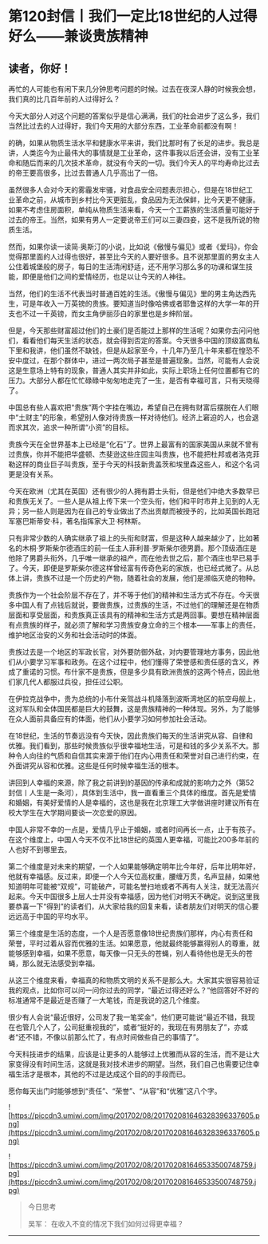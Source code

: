 # 第120封信丨我们一定比18世纪的人过得好么——兼谈贵族精神

## 读者，你好！

再忙的人可能也有闲下来几分钟思考问题的时候。过去在夜深人静的时候我会想，我们真的比几百年前的人过得好么？

今天大部分人对这个问题的答案似乎是信心满满，我们的社会进步了这么多，我们当然比过去的人过得好，我们今天用的大部分东西，工业革命前都没有啊！

的确，如果从物质生活水平和健康水平来讲，我们比那时有了长足的进步。我总是讲，人类迄今为止最伟大的事情就是工业革命，这件事我以后还会讲，没有工业革命和随后而来的几次技术革命，就没有今天的一切。我们今天人的平均寿命比过去的帝王要高很多，比过去普通人几乎高出了一倍。

虽然很多人会对今天的雾霾发牢骚，对食品安全问题表示担心，但是在18世纪工业革命之前，从城市到乡村比今天更脏乱，食品因为无法保鲜，比今天更不健康。如果不考虑住房面积，单纯从物质生活来看，今天一个工薪族的生活质量可能好于过去的帝王。当然，如果有男人一定要说帝王们可以三妻四妾，这不是我所说的物质生活。

然而，如果你读一读简∙奥斯汀的小说，比如说《傲慢与偏见》或者《爱玛》，你会觉得那里面的人过得也很好，甚至比今天的人要好很多。且不说那里面的男女主人公住着城堡般的房子，每日的生活清闲舒适，还不用学习那么多的功课和谋生技能，即便是他们之间的爱情经历，也足以让今天的人神往。

当然，他们的生活不代表当时普通百姓的生活。《傲慢与偏见》里的男主角达西先生，可是年收入一万英镑的贵族。要知道当时像哈佛或者耶鲁这样的大学一年的开支也不过一千英镑，而女主角伊丽莎白的家里也是乡绅阶层。

但是，今天那些财富超过他们的土豪们是否能过上那样的生活呢？如果你去问问他们，看看他们每天生活的状态，就会得到否定的答案。今天很多中国的顶级富商私下里和我讲，他们虽然不缺钱，但是从起家至今，十几年乃至几十年来都在惶恐不安中度过，在那个群体中，进过一两次局子甚至是普遍现象。当然，可能有人会说这是生意场上特有的现象，普通人其实并非如此，实际上职场上任何位置都有它的压力。大部分人都在忙忙碌碌中匆匆地走完了一生，是否有幸福可言，只有天晓得了。

中国总有些人喜欢把“贵族”两个字挂在嘴边，希望自己在拥有财富后摆脱在人们眼中“土财主”的形象，希望别人像对待贵族一样对待他们。经济上窘迫的人，也会退而求其次，追求一种所谓“小资”的目标。

贵族今天在全世界基本上已经是“化石”了。世界上最富有的国家美国从来就不曾有过贵族，你并不能把华盛顿、杰斐逊这些庄园主叫贵族，也不能把杜邦或者洛克菲勒这样的商业巨子叫贵族，至于今天的科技新贵盖茨和埃里森这些人，和这个名词更是没有关系。

今天在欧洲（尤其在英国）还有很少的人拥有爵士头衔，但是他们中绝大多数早已和贵族无关了。一些人是从祖上传下来一个空头衔，他们和平时市井上见到的人无异；另一些人则是因为在自己的专业做出了杰出贡献而被授予的，比如英国长跑冠军塞巴斯蒂安·科，著名指挥家大卫·柯林斯。

只有非常少数的人确实继承了祖上的头衔和财富，但是这种人越来越少了，比如著名的木桐·罗斯柴尔德酒庄的前一任主人菲利普∙罗斯柴尔德男爵。那个顶级酒庄是他除了男爵头衔外，几乎唯一继承的祖产，而在他去世之后，那个酒庄也早已易手了。今天，即便是罗斯柴尔德这样曾经富有传奇色彩的家族，也已经式微了。从总体上讲，贵族不过是一个历史的产物，随着社会的发展，他们是濒临灭绝的物种。

贵族作为一个社会阶层不存在了，并不等于他们的精神和生活方式不存在。今天很多中国人有了点钱后就说，要做贵族，过贵族的生活，不过他们的理解还是在物质层面和享受层面，和贵族真正该具有的精神和生活方式是两回事。要想在精神层面有点贵族的样子，就必须了解和学习贵族安身立命的三个根本——军事上的责任，维护地区治安的义务和社会活动时的体面。

贵族过去是一个地区的军政长官，对外要防御外敌，对内要管理地方事务，因此他们从小要学习军事和政务。在这个过程中，他们懂得了荣誉感和责任感的含义，养成了重诺的习惯。布什家不是贵族，但是多少具有欧洲贵族的这两个特点，因此他们家几代人都服过兵役，担任过公职。

在伊拉克战争中，贵为总统的小布什亲驾战斗机降落到波斯湾地区的航空母舰上，这对军队和全体国民都是巨大的鼓舞，这是贵族精神的一种体现。另外，为了能够在众人面前具备应有的体面，他们从小要学习如何参加社会活动。

在18世纪，生活的节奏远没有今天快，因此贵族们每天的生活讲究从容、自律和优雅。我们看到，那些时候贵族似乎很幸福地生活，可是和钱的多少关系不大。那种令人向往的气质和自信其实来源于他们在内心用责任和荣誉对自己进行约束，在外面讲究从容和优雅。这些是任何时候幸福生活的根本。

讲回到人幸福的来源，除了我之前讲到的基因的传承和成就的影响力之外（第52封信丨人生是一条河），具体到生活中，我一直看重三个具体的维度。首先是爱情和婚姻，有美好爱情的人是幸福的，这也是我在北京理工大学做讲座时建议所有在校大学生在大学期间要谈一次恋爱的原因。

中国人非常不幸的一点是，爱情几乎止于婚姻，或者时间再长一点，止于有孩子。在这个维度上，中国人今天不仅不比18世纪的英国人更幸福，可能比200多年前的人也好不到哪里去。

第二个维度是对未来的期望，一个人如果能够确定明年比今年好，后年比明年好，他就有幸福感。反过来，即便一个人今天位高权重，腰缠万贯，名声显赫，如果他知道明年可能被“双规”，可能破产，可能名誉扫地或者不再有人关注，就无法高兴起来。今天中国很多上层人士并没有幸福感，因为他们对明天不确定。说到这里我要恭喜一下“得到”的读者们，从大家给我的回复来看，读者朋友们对明天的信心要远远高于中国的平均水平。

第三个维度是生活的态度，一个人是否愿意像18世纪贵族们那样，内心有责任和荣誉，平时过着从容而优雅的生活。如果愿意，他就最终能够赢得别人的尊重，就能够感到幸福，如果不愿意，每天像一只无头的苍蝇，别人看待他也是无头的苍蝇，那么就无法感受到幸福。

从这三个维度来看，幸福真的和物质文明的关系不是那么大。大家其实很容易验证我的观点，比如你可以问一问你过去的同学，“最近过得还好么？”他回答好不好的标准通常不是最近是否赚了一大笔钱，而是我说的这几个维度。

很少有人会说“最近很好，公司发了我一笔奖金”，他们更可能说“最近不错，我现在也管几个人了，公司挺重视我的”，或者“挺好的，我现在有男朋友了”，亦或者“还不错，不像以前那么忙了，有点时间做些自己的事情了”。

今天科技进步的结果，应该是让更多的人能够过上优雅而从容的生活，而不是让大家变得没有时间生活，这就是我对技术进步的期望。当然，我们自己也需要记住幸福生活才是根本，其他的不过是达成这个目的的手段而已。

愿你每天出门时能够想到“责任”、“荣誉”、“从容”和“优雅”这八个字。

![https://piccdn3.umiwi.com/img/201702/08/201702081646328396337605.png](https://piccdn3.umiwi.com/img/201702/08/201702081646328396337605.png)

![https://piccdn3.umiwi.com/img/201702/08/201702081646533500748759.jpg](https://piccdn3.umiwi.com/img/201702/08/201702081646533500748759.jpg)

> 今日思考
> 
> 吴军： 在收入不变的情况下我们如何过得更幸福？

---
